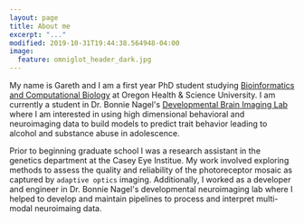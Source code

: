 ```yaml
---
layout: page
title: About me
excerpt: "..."
modified: 2019-10-31T19:44:38.564948-04:00
image:
  feature: omniglot_header_dark.jpg
---
```


My name is Gareth and I am a first year PhD student studying [Bioinformatics and Computational Biology](https://www.ohsu.edu/xd/education/schools/school-of-medicine/departments/clinical-departments/dmice/) at Oregon Health & Science University. I am currently a student in Dr. Bonnie Nagel's [Developmental Brain Imaging Lab](https://www.ohsu.edu/xd/education/schools/school-of-medicine/departments/clinical-departments/psychiatry/research/developmental-brain-imaging-lab/index.cfm) where I am interested in using high dimensional behavioral and neuroimaging data to build models to predict trait behavior leading to alcohol and substance abuse in adolescence.  

Prior to beginning graduate school I was a research assistant in the genetics department at the Casey Eye Institue. My work involved exploring methods to assess the quality and reliability of the photoreceptor mosaic as captured by `adaptive optics` imaging. Additionally, I worked as a developer and engineer in Dr. Bonnie Nagel's developmental neuroimaging lab where I helped to develop and maintain pipelines to process and interpret multi-modal neuroimaing data.  

